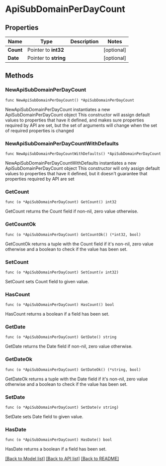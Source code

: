 # ApiSubDomainPerDayCount

## Properties

Name | Type | Description | Notes
------------ | ------------- | ------------- | -------------
**Count** | Pointer to **int32** |  | [optional] 
**Date** | Pointer to **string** |  | [optional] 

## Methods

### NewApiSubDomainPerDayCount

`func NewApiSubDomainPerDayCount() *ApiSubDomainPerDayCount`

NewApiSubDomainPerDayCount instantiates a new ApiSubDomainPerDayCount object
This constructor will assign default values to properties that have it defined,
and makes sure properties required by API are set, but the set of arguments
will change when the set of required properties is changed

### NewApiSubDomainPerDayCountWithDefaults

`func NewApiSubDomainPerDayCountWithDefaults() *ApiSubDomainPerDayCount`

NewApiSubDomainPerDayCountWithDefaults instantiates a new ApiSubDomainPerDayCount object
This constructor will only assign default values to properties that have it defined,
but it doesn't guarantee that properties required by API are set

### GetCount

`func (o *ApiSubDomainPerDayCount) GetCount() int32`

GetCount returns the Count field if non-nil, zero value otherwise.

### GetCountOk

`func (o *ApiSubDomainPerDayCount) GetCountOk() (*int32, bool)`

GetCountOk returns a tuple with the Count field if it's non-nil, zero value otherwise
and a boolean to check if the value has been set.

### SetCount

`func (o *ApiSubDomainPerDayCount) SetCount(v int32)`

SetCount sets Count field to given value.

### HasCount

`func (o *ApiSubDomainPerDayCount) HasCount() bool`

HasCount returns a boolean if a field has been set.

### GetDate

`func (o *ApiSubDomainPerDayCount) GetDate() string`

GetDate returns the Date field if non-nil, zero value otherwise.

### GetDateOk

`func (o *ApiSubDomainPerDayCount) GetDateOk() (*string, bool)`

GetDateOk returns a tuple with the Date field if it's non-nil, zero value otherwise
and a boolean to check if the value has been set.

### SetDate

`func (o *ApiSubDomainPerDayCount) SetDate(v string)`

SetDate sets Date field to given value.

### HasDate

`func (o *ApiSubDomainPerDayCount) HasDate() bool`

HasDate returns a boolean if a field has been set.


[[Back to Model list]](../README.md#documentation-for-models) [[Back to API list]](../README.md#documentation-for-api-endpoints) [[Back to README]](../README.md)


